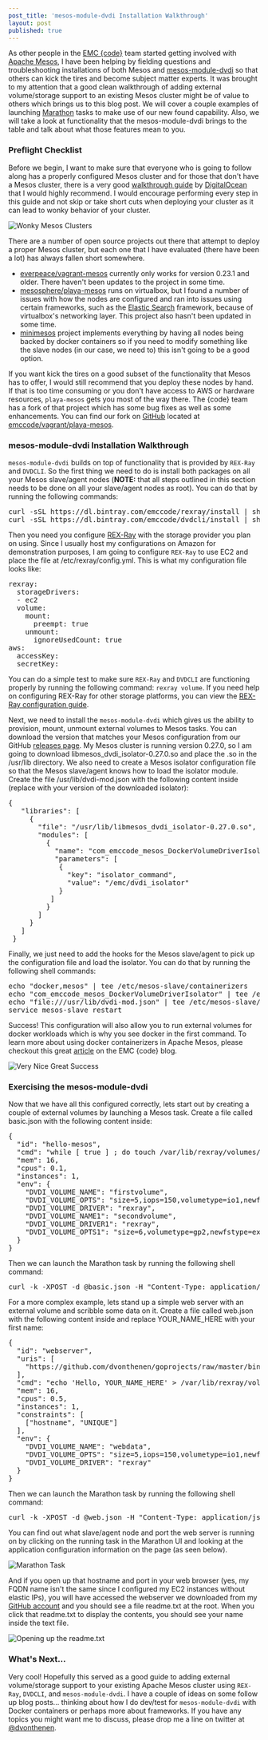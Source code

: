 ```yaml
---
post_title: 'mesos-module-dvdi Installation Walkthrough'
layout: post
published: true
---
```

As other people in the [EMC {code}](http://emccode.github.io/) team started getting involved with [Apache Mesos](http://mesos.apache.org/), I have been helping by fielding questions and troubleshooting installations of both Mesos and [mesos-module-dvdi](https://github.com/emccode/mesos-module-dvdi) so that others can kick the tires and become subject matter experts. It was brought to my attention that a good clean walkthrough of adding external volume/storage support to an existing Mesos cluster might be of value to others which brings us to this blog post. We will cover a couple examples of launching [Marathon](https://mesosphere.github.io/marathon/) tasks to make use of our new found capability. Also, we will take a look at functionality that the mesos-module-dvdi brings to the table and talk about what those features mean to you.

### Preflight Checklist

Before we begin, I want to make sure that everyone who is going to follow along has a properly configured Mesos cluster and for those that don't have a Mesos cluster, there is a very good [walkthrough guide](https://www.digitalocean.com/community/tutorials/how-to-configure-a-production-ready-mesosphere-cluster-on-ubuntu-14-04) by [DigitalOcean](https://www.digitalocean.com/) that I would highly recommend. I would encourage performing every step in this guide and not skip or take short cuts when deploying your cluster as it can lead to wonky behavior of your cluster.

![Wonky Mesos Clusters](https://raw.githubusercontent.com/dvonthenen/blog/master/images/wonky.jpg)

There are a number of open source projects out there that attempt to deploy a proper Mesos cluster, but each one that I have evaluated (there have been a lot) has always fallen short somewhere.
- [everpeace/vagrant-mesos](https://github.com/everpeace/vagrant-mesos) currently only works for version 0.23.1 and older. There haven't been updates to the project in some time.
-  [mesosphere/playa-mesos](https://github.com/mesosphere/playa-mesos) runs on virtualbox, but I found a number of issues with how the nodes are configured and ran into issues using certain frameworks, such as the [Elastic Search](https://github.com/mesos/elasticsearch) framework, because of virtualbox's networking layer. This project also hasn't been updated in some time.
- [minimesos](https://minimesos.org/) project implements everything by having all nodes being backed by docker containers so if you need to modify something like the slave nodes (in our case, we need to) this isn't going to be a good option.

If you want kick the tires on a good subset of the functionality that Mesos has to offer, I would still recommend that you deploy these nodes by hand. If that is too time consuming or you don't have access to AWS or hardware resources, ```playa-mesos``` gets you most of the way there. The {code} team has a fork of that project which has some bug fixes as well as some enhancements. You can find our fork on [GitHub](https://github.com/) located at [emccode/vagrant/playa-mesos](https://github.com/emccode/vagrant/tree/master/playa-mesos).

### mesos-module-dvdi Installation Walkthrough

```mesos-module-dvdi``` builds on top of functionality that is provided by ```REX-Ray``` and ```DVDCLI```. So the first thing we need to do is install both packages on all your Mesos slave/agent nodes (**NOTE:** that all steps outlined in this section needs to be done on all your slave/agent nodes as root). You can do that by running the following commands:

<pre>
curl -sSL https://dl.bintray.com/emccode/rexray/install | sh -
curl -sSL https://dl.bintray.com/emccode/dvdcli/install | sh -
</pre>

Then you need you configure [REX-Ray](https://github.com/emccode/rexray) with the storage provider you plan on using. Since I usually host my configurations on Amazon for demonstration purposes, I am going to configure ```REX-Ray``` to use EC2 and place the file at /etc/rexray/config.yml. This is what my configuration file looks like:

<pre>
rexray:
  storageDrivers:
  - ec2
  volume:
    mount:
      preempt: true
    unmount:
      ignoreUsedCount: true
aws:
  accessKey: <YOUR_ACCESS_KEY_HERE>
  secretKey: <YOUR_SECRET_KEY_HERE>
</pre>

You can do a simple test to make sure ```REX-Ray``` and ```DVDCLI``` are functioning properly by running the following command: ```rexray volume```. If you need help on configuring REX-Ray for other storage platforms, you can view the [REX-Ray configuration guide](http://rexray.readthedocs.org/en/stable/user-guide/config/).

Next, we need to install the ```mesos-module-dvdi``` which gives us the ability to provision, mount, unmount external volumes to Mesos tasks. You can download the version that matches your Mesos configuration from our GitHub [releases page](https://github.com/emccode/mesos-module-dvdi/releases). My Mesos cluster is running version 0.27.0, so I am going to download libmesos_dvdi_isolator-0.27.0.so and place the .so in the /usr/lib directory. We also need to create a Mesos isolator configuration file so that the Mesos slave/agent knows how to load the isolator module. Create the file /usr/lib/dvdi-mod.json with the following content inside (replace with your version of the downloaded isolator):

<pre>
{
   "libraries": [
     {
       "file": "/usr/lib/libmesos_dvdi_isolator-0.27.0.so",
       "modules": [
         {
           "name": "com_emccode_mesos_DockerVolumeDriverIsolator",
           "parameters": [
            {
              "key": "isolator_command",
              "value": "/emc/dvdi_isolator"
            }
          ]
         }
       ]
     }
   ]
 }
</pre>

Finally, we just need to add the hooks for the Mesos slave/agent to pick up the configuration file and load the isolator. You can do that by running the following shell commands:

<pre>
echo "docker,mesos" | tee /etc/mesos-slave/containerizers
echo "com_emccode_mesos_DockerVolumeDriverIsolator" | tee /etc/mesos-slave/isolation
echo "file:///usr/lib/dvdi-mod.json" | tee /etc/mesos-slave/modules
service mesos-slave restart
</pre>

Success! This configuration will also allow you to run external volumes for docker workloads which is why you see docker in the first command. To learn more about using docker containerizers in Apache Mesos, please checkout this great [article](http://blog.emccode.com/2015/09/29/upcoming-docker-1-9-and-enhanced-storage-features-with-volume-options/) on the EMC {code} blog.

![Very Nice Great Success](https://raw.githubusercontent.com/dvonthenen/blog/master/images/greatsuccess.jpg)

### Exercising the mesos-module-dvdi

Now that we have all this configured correctly, lets start out by creating a couple of external volumes by launching a Mesos task. Create a file called basic.json with the following content inside:

<pre>
{
  "id": "hello-mesos",
  "cmd": "while [ true ] ; do touch /var/lib/rexray/volumes/firstvolume/hello1 ; sleep 5 ; done",
  "mem": 16,
  "cpus": 0.1,
  "instances": 1,
  "env": {
    "DVDI_VOLUME_NAME": "firstvolume",
    "DVDI_VOLUME_OPTS": "size=5,iops=150,volumetype=io1,newfstype=xfs,overwritefs=false",
    "DVDI_VOLUME_DRIVER": "rexray",
    "DVDI_VOLUME_NAME1": "secondvolume",
    "DVDI_VOLUME_DRIVER1": "rexray",
    "DVDI_VOLUME_OPTS1": "size=6,volumetype=gp2,newfstype=ext4,overwritefs=false"
  }
}
</pre>

Then we can launch the Marathon task by running the following shell command:

<pre>
curl -k -XPOST -d @basic.json -H "Content-Type: application/json" <your marathon IP or FQDN>:8080/v2/apps
</pre>

For a more complex example, lets stand up a simple web server with an external volume and scribble some data on it. Create a file called web.json with the following content inside and replace YOUR_NAME_HERE with your first name:

<pre>
{
  "id": "webserver",
  "uris": [
    "https://github.com/dvonthenen/goprojects/raw/master/bin/statichttpserver"
  ],
  "cmd": "echo 'Hello, YOUR_NAME_HERE' > /var/lib/rexray/volumes/webdata/readme.txt && chmod u+x statichttpserver &&  ./statichttpserver -port=$PORT -path=/var/lib/rexray/volumes/webdata",
  "mem": 16,
  "cpus": 0.5,
  "instances": 1,
  "constraints": [
    ["hostname", "UNIQUE"]
  ],
  "env": {
    "DVDI_VOLUME_NAME": "webdata",
    "DVDI_VOLUME_OPTS": "size=5,iops=150,volumetype=io1,newfstype=xfs,overwritefs=false",
    "DVDI_VOLUME_DRIVER": "rexray"
  }
}
</pre>

Then we can launch the Marathon task by running the following shell command:

<pre>
curl -k -XPOST -d @web.json -H "Content-Type: application/json" <your marathon IP or FQDN>:8080/v2/apps
</pre>

You can find out what slave/agent node and port the web server is running on by clicking on the running task in the Marathon UI and looking at the application configuration information on the page (as seen below).

![Marathon Task](https://raw.githubusercontent.com/dvonthenen/blog/master/images/marathon.png)

And if you open up that hostname and port in your web browser (yes, my FQDN name isn't the same since I configured my EC2 instances without elastic IPs), you will have accessed the webserver we downloaded from my [GitHub account](https://github.com/dvonthenen/goprojects) and you should see a file readme.txt at the root. When you click that readme.txt to display the contents, you should see your name inside the text file.

![Opening up the readme.txt](https://raw.githubusercontent.com/dvonthenen/blog/master/images/webpage.png)

### What's Next...

Very cool! Hopefully this served as a good guide to adding external volume/storage support to your existing Apache Mesos cluster using ```REX-Ray```, ```DVDCLI```, and ```mesos-module-dvdi```. I have a couple of ideas on some follow up blog posts... thinking about how I do dev/test for ```mesos-module-dvdi``` with Docker containers or perhaps more about frameworks. If you have any topics you might want me to discuss, please drop me a line on twitter at [@dvonthenen](https://twitter.com/dvonthenen).
